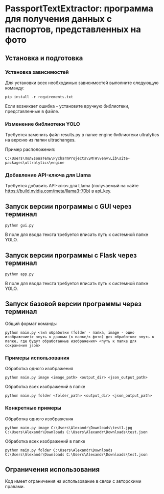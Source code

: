 # **PassportTextExtractor: программа для получения данных с паспортов, представленных на фото**

## **Установка и подготовка**

### **Установка зависимостей**

Для установки всех необходимых зависимостей выполните следующую команду:

```
pip install -r requirements.txt
```

Если возникает ошибка - установите вручную библиотеки, представленные в файле.

### **Изменение библиотеки YOLO**

Требуется заменить файл results.py в папке engine библиотеки ultralytics на версию из папки ultrachanges.

Пример расположения:

```
C:\Users\Пользователь\PycharmProjects\SMTH\venv\Lib\site-packages\ultralytics\engine
```

### **Добавление API-ключа для Llama**

Требуется добавить API-ключ для Llama (получаемый на сайте https://build.nvidia.com/meta/llama3-70b) в api_key.

## **Запуск версии программы с GUI через терминал**

```
python gui.py
```
В поле для ввода текста требуется вписать путь к системной папке YOLO.

## **Запуск версии программы с Flask через терминал**

```
python app.py
```
В поле для ввода текста требуется вписать путь к системной папке YOLO.

## **Запуск базовой версии программы через терминал**

Общий формат команды

```
python main.py <тип обработки (folder - папка, image - одно изображение)> <путь к данным (к папке/к фото) для обработки> <путь к папке, где будут обработанные изображения> <путь к папке для сохранения json>
```

### **Примеры использования**

Обработка одного изображения

```
python main.py image <image_path> <output_dir> <json_output_path>
```

Обработка всех изображений в папке

```
python main.py folder <folder_path> <output_dir> <json_output_path>
```

### **Конкретные примеры**

Обработка одного изображения

```
python main.py image C:\Users\Alexandr\Downloads\test1.jpg C:\Users\Alexandr\Downloads C:\Users\Alexandr\Downloads\test.json
```

Обработка всех изображений в папке

```
python main.py folder C:\Users\Alexandr\Downloads C:\Users\Alexandr\Downloads C:\Users\Alexandr\Downloads\test.json
```

## **Ограничения использования**

Код имеет ограничения на использование в связи с авторскими правами.